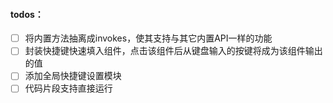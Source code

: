 

#### todos：



- [ ] 将内置方法抽离成invokes，使其支持与其它内置API一样的功能
- [ ] 封装快捷键快速填入组件，点击该组件后从键盘输入的按键将成为该组件输出的值
- [ ] 添加全局快捷键设置模块
- [ ] 代码片段支持直接运行